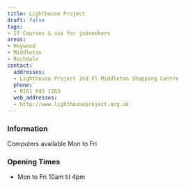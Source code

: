 ```yaml
---
title: Lighthouse Project
draft: false
tags:
- IT Courses & use for jobseekers
areas:
- Heywood
- Middleton
- Rochdale
contact:
  addresses:
  - Lighthouse Project 2nd Fl Middleton Shopping Centre
  phone:
  - 0161 643 1163
  web_addresses:
  - http://www.lighthouseproject.org.uk
---
```


### Information
Computers available Mon to Fri

### Opening Times
* Mon to Fri  10am til 4pm
